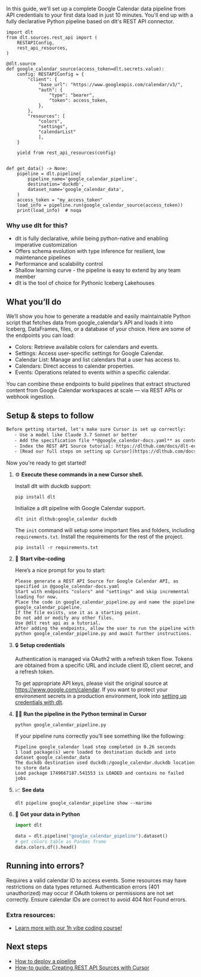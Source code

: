 In this guide, we'll set up a complete Google Calendar data pipeline from API credentials to your first data load in just 10 minutes. You'll end up with a fully declarative Python pipeline based on dlt's REST API connector.

```python-outcome
import dlt
from dlt.sources.rest_api import (
    RESTAPIConfig,
    rest_api_resources,
)

@dlt.source
def google_calendar_source(access_token=dlt.secrets.value):
    config: RESTAPIConfig = {
        "client": {
            "base_url": "https://www.googleapis.com/calendar/v3/",
            "auth": {
                "type": "bearer",
                "token": access_token,
            },
        },
        "resources": [
            "colors",
            "settings",
            "calendarList"
            ],
    }

    yield from rest_api_resources(config)


def get_data() -> None:
    pipeline = dlt.pipeline(
        pipeline_name='google_calendar_pipeline',
        destination='duckdb',
        dataset_name='google_calendar_data', 
    )
    access_token = "my_access_token"
    load_info = pipeline.run(google_calendar_source(access_token))
    print(load_info)  # noqa
```

### Why use dlt for this?

- dlt is fully declarative, while being python-native and enabling imperative customization
- Offers schema evolution with type inference for resilient, low maintenance pipelines
- Performance and scalability control
- Shallow learning curve - the pipeline is easy to extend by any team member
- dlt is the tool of choice for Pythonic Iceberg Lakehouses

## What you’ll do

We’ll show you how to generate a readable and easily maintainable Python script that fetches data from google_calendar’s API and loads it into Iceberg, DataFrames, files, or a database of your choice. Here are some of the endpoints you can load:

- Colors: Retrieve available colors for calendars and events.
- Settings: Access user-specific settings for Google Calendar.
- Calendar List: Manage and list calendars that a user has access to.
- Calendars: Direct access to calendar properties.
- Events: Operations related to events within a specific calendar.

You can combine these endpoints to build pipelines that extract structured content from Google Calendar workspaces at scale — via REST APIs or webhook ingestion.

## Setup & steps to follow

```default
Before getting started, let's make sure Cursor is set up correctly:
   - Use a model like Claude 3.7 Sonnet or better
   - Add the specification file **@google_calendar-docs.yaml** as context
   - Index the REST API Source tutorial: https://dlthub.com/docs/dlt-ecosystem/verified-sources/rest_api/ and add it to context as **@dlt rest api**
   - [Read our full steps on setting up Cursor](https://dlthub.com/docs/dlt-ecosystem/llm-tooling/cursor-restapi#23-configuring-cursor-with-documentation)
```

Now you're ready to get started! 

1. ⚙️ **Execute these commands in a new Cursor shell.**
    
    Install dlt with duckdb support:
    ```shell
    pip install dlt
    ```

    Initialize a dlt pipeline with Google Calendar support.
    ```shell
    dlt init dlthub:google_calendar duckdb
    ```

    The `init` command will setup some important files and folders, including `requirements.txt`. Install the requirements for the rest of the project.
    ```shell
    pip install -r requirements.txt
    ```
    
2. 🤠 **Start vibe-coding**
    
    Here’s a nice prompt for you to start: 
    
    ```prompt
    Please generate a REST API Source for Google Calendar API, as specified in @google_calendar-docs.yaml 
    Start with endpoints "colors" and "settings" and skip incremental loading for now. 
    Place the code in google_calendar_pipeline.py and name the pipeline google_calendar_pipeline. 
    If the file exists, use it as a starting point. 
    Do not add or modify any other files. 
    Use @dlt rest api as a tutorial. 
    After adding the endpoints, allow the user to run the pipeline with python google_calendar_pipeline.py and await further instructions.
    ```

    
3. 🔒 **Setup credentials** 
    
    Authentication is managed via OAuth2 with a refresh token flow. Tokens are obtained from a specific URL and include client ID, client secret, and a refresh token.
    
    To get appropriate API keys, please visit the original source at https://www.google.com/calendar.
    If you want to protect your environment secrets in a production environment, look into [setting up credentials with dlt](https://dlthub.com/docs/walkthroughs/add_credentials).
    
4. 🏃‍♀️ **Run the pipeline in the Python terminal in Cursor**
    
    ```shell
    python google_calendar_pipeline.py
    ```
    
    If your pipeline runs correctly you’ll see something like the following:
    
    ```shell
    Pipeline google_calendar load step completed in 0.26 seconds
    1 load package(s) were loaded to destination duckdb and into dataset google_calendar_data
    The duckdb destination used duckdb:/google_calendar.duckdb location to store data
    Load package 1749667187.541553 is LOADED and contains no failed jobs
    ```
    
5. 📈 **See data**
    
    ```shell
    dlt pipeline google_calendar_pipeline show --marimo
    ```
    
6. 🐍 **Get your data in Python**
    
    ```python
    import dlt

   data = dlt.pipeline("google_calendar_pipeline").dataset()
   # get colors table as Pandas frame
   data.colors.df().head()
    ```

## Running into errors?

Requires a valid calendar ID to access events. Some resources may have restrictions on data types returned. Authentication errors (401 unauthorized) may occur if OAuth tokens or permissions are not set correctly. Ensure calendar IDs are correct to avoid 404 Not Found errors.

### Extra resources:

- [Learn more with our 1h vibe coding course!](https://www.youtube.com/watch?v=GGid70rnJuM)

## Next steps

- [How to deploy a pipeline](https://dlthub.com/docs/walkthroughs/deploy-a-pipeline)
- [How-to guide: Creating REST API Sources with Cursor](https://dlthub.com/docs/dlt-ecosystem/llm-tooling/cursor-restapi)